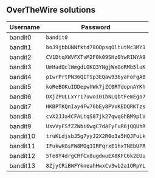 ## OverTheWire solutions

|Username  |Password                            |
|----------|------------------------------------|
|bandit0   |`bandit0`                           |
|bandit1   |`boJ9jbbUNNfktd78OOpsqOltutMc3MY1`  |
|bandit2   |`CV1DtqXWVFXTvM2F0k09SHz0YwRINYA9`  |
|bandit3   |`UmHadQclWmgdLOKQ3YNgjWxGoRMb5luK`  |
|bandit4   |`pIwrPrtPN36QITSp3EQaw936yaFoFgAB`  |
|bandit5   |`koReBOKuIDDepwhWk7jZC0RTdopnAYKh`  |
|bandit6   |`DXjZPULLxYr17uwoI01bNLQbtFemEgo7`  |
|bandit7   |`HKBPTKQnIay4Fw76bEy8PVxKEDQRKTzs`  |
|bandit8   |`cvX2JJa4CFALtqS87jk27qwqGhBM9plV`  |
|bandit9   |`UsvVyFSfZZWbi6wgC7dAFyFuR6jQQUhR`  |
|bandit10  |`truKLdjsbJ5g7yyJ2X2R0o3a5HQJFuLk`  |
|bandit11  |`IFukwKGsFW8MOq3IRFqrxE1hxTNEbUPR`  |
|bandit12  |`5Te8Y4drgCRfCx8ugdwuEX8KFC6k2EUu`  |
|bandit13  |`8ZjyCRiBWFYkneahHwxCv3wb2a1ORpYL`  |

